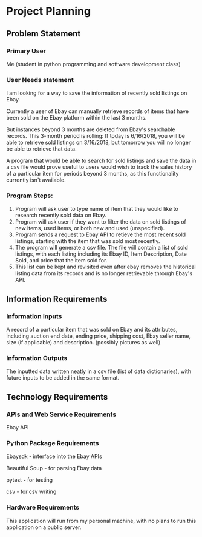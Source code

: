 # Project Planning

## Problem Statement

### Primary User
Me (student in python programming and software development class)

### User Needs statement

I am looking for a way to save the information of recently sold listings on Ebay.

Currently a user of Ebay can manually retrieve records of items
that have been sold on the Ebay platform within the last 3 months.

But instances beyond 3 months are deleted from Ebay's searchable records. This 3-month period
is rolling: If today is 6/16/2018, you will be able to retrieve sold listings on 3/16/2018, but 
tomorrow you will no longer be able to retrieve that data.

A program that would be able to search for sold listings and save the data in a 
csv file would prove useful to users would wish to track the sales history of a particular item 
for periods beyond 3 months, as this functionality currently isn't available.

### Program Steps:

1. Program will ask user to type name of item that they would like to research recently sold data on Ebay.
2. Program will ask user if they want to filter the data on sold listings of new items, used items, or both new and used (unspecified).
3. Program sends a request to Ebay API to retieve the most recent sold listings, starting with the item that was sold most recently.
4. The program will generate a csv file. The file will contain a list of sold listings, with each listing including its Ebay ID, Item Description, Date Sold, and price that the item sold for.
5. This list can be kept and revisited even after ebay removes the historical listing data from its records and is no longer retrievable through Ebay's API.

## Information Requirements

### Information Inputs

A  record of a particular item that was sold on Ebay and its attributes, including auction end date, ending price, 
shipping cost, Ebay seller name, size (if applicable) and description. (possibly pictures as well)

### Information Outputs
The inputted data written neatly in a csv file (list of data dictionaries), with future inputs to be added
in the same format.

## Technology Requirements

### APIs and Web Service Requirements
Ebay API

### Python Package Requirements
Ebaysdk - interface into the Ebay APIs

Beautiful Soup - for parsing Ebay data

pytest - for testing 

csv - for csv writing

### Hardware Requirements
This application will run from my personal machine, with no plans to run this application
on a public server.

